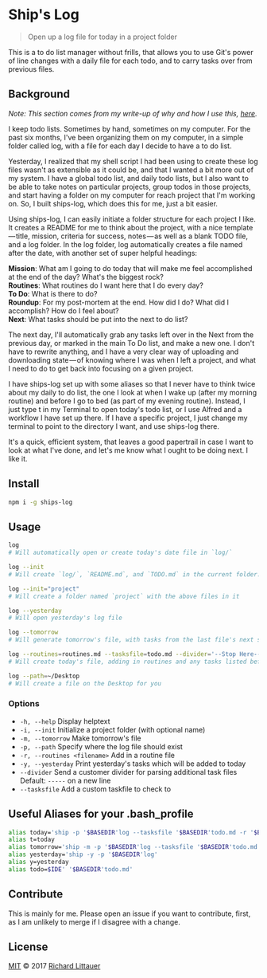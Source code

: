 # Ship's Log

> Open up a log file for today in a project folder

This is a to do list manager without frills, that allows you to use Git's power of line changes with a daily file for each todo, and to carry tasks over from previous files.

## Background

_Note: This section comes from my write-up of why and how I use this, [here](https://medium.com/@richlitt/ships-log-my-new-to-do-list-manager-6a1d9397a0db)._

I keep todo lists. Sometimes by hand, sometimes on my computer. For the past six months, I've been organizing them on my computer, in a simple folder called log, with a file for each day I decide to have a to do list.

Yesterday, I realized that my shell script I had been using to create these log files wasn't as extensible as it could be, and that I wanted a bit more out of my system. I have a global todo list, and daily todo lists, but I also want to be able to take notes on particular projects, group todos in those projects, and start having a folder on my computer for reach project that I'm working on.
So, I built ships-log, which does this for me, just a bit easier.

Using ships-log, I can easily initiate a folder structure for each project I like. It creates a README for me to think about the project, with a nice template — title, mission, criteria for success, notes — as well as a blank TODO file, and a log folder. In the log folder, log automatically creates a file named after the date, with another set of super helpful headings:

**Mission**: What am I going to do today that will make me feel accomplished at the end of the day? What's the biggest rock?  
**Routines**: What routines do I want here that I do every day?  
**To Do**: What is there to do?  
**Roundup**: For my post-mortem at the end. How did I do? What did I accomplish? How do I feel about?  
**Next**: What tasks should be put into the next to do list?  

The next day, I'll automatically grab any tasks left over in the Next from the previous day, or marked in the main To Do list, and make a new one. I don't have to rewrite anything, and I have a very clear way of uploading and downloading state — of knowing where I was when I left a project, and what I need to do to get back into focusing on a given project.

I have ships-log set up with some aliases so that I never have to think twice about my daily to do list, the one I look at when I wake up (after my morning routine) and before I go to bed (as part of my evening routine). Instead, I just type t in my Terminal to open today's todo list, or I use Alfred and a workflow I have set up there. If I have a specific project, I just change my terminal to point to the directory I want, and use ships-log there.

It's a quick, efficient system, that leaves a good papertrail in case I want to look at what I've done, and let's me know what I ought to be doing next. I like it.

## Install

```sh
npm i -g ships-log
```

## Usage

```sh
log
# Will automatically open or create today's date file in `log/`

log --init
# Will create `log/`, `README.md`, and `TODO.md` in the current folder.

log --init="project"
# Will create a folder named `project` with the above files in it

log --yesterday
# Will open yesterday's log file

log --tomorrow
# Will generate tomorrow's file, with tasks from the last file's next section

log --routines=routines.md --tasksfile=todo.md --divider='--Stop Here--'
# Will create today's file, adding in routines and any tasks listed before the divider in the todo file

log --path=~/Desktop
# Will create a file on the Desktop for you
```

### Options

- `-h, --help` Display helptext
- `-i, --init` Initialize a project folder (with optional name)
- `-m, --tomorrow` Make tomorrow's file
- `-p, --path` Specify where the log file should exist
- `-r, --routines <filename>` Add in a routine file
- `-y, --yesterday` Print yesterday's tasks which will be added to today
- `--divider` Send a customer divider for parsing additional task files
  Default: `-----` on a new line
- `--tasksfile` Add a custom taskfile to check to

## Useful Aliases for your .bash_profile

```sh
alias today='ship -p '$BASEDIR'log --tasksfile '$BASEDIR'todo.md -r '$BASEDIR'daily_routines.md'
alias t=today
alias tomorrow='ship -m -p '$BASEDIR'log --tasksfile '$BASEDIR'todo.md -r '$BASEDIR'daily_routines.md'
alias yesterday='ship -y -p '$BASEDIR'log'
alias y=yesterday
alias todo=$IDE' '$BASEDIR'todo.md'
```

## Contribute

This is mainly for me. Please open an issue if you want to contribute, first, as I am unlikely to merge if I disagree with a change.

## License

[MIT](LICENSE) © 2017 [Richard Littauer](https://burntfen.com)
